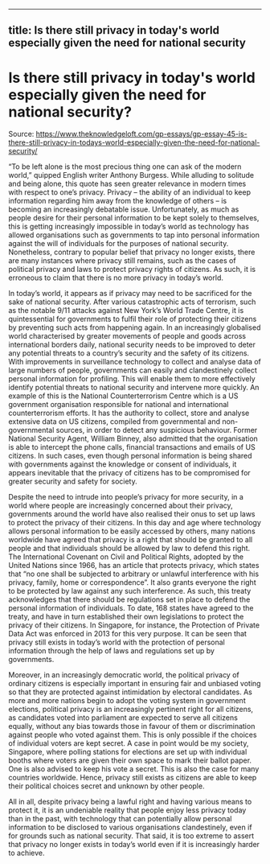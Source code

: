 
---
title: Is there still privacy in today's world especially given the need for national security
---
# Is there still privacy in today's world especially given the need for national security?

Source: https://www.theknowledgeloft.com/gp-essays/gp-essay-45-is-there-still-privacy-in-todays-world-especially-given-the-need-for-national-security/ 

“To be left alone is the most precious thing one can ask of the modern world,” quipped English writer Anthony Burgess. While alluding to solitude and being alone, this quote has seen greater relevance in modern times with respect to one’s privacy. Privacy – the ability of an individual to keep information regarding him away from the knowledge of others – is becoming an increasingly debatable issue. Unfortunately, as much as people desire for their personal information to be kept solely to themselves, this is getting increasingly impossible in today’s world as technology has allowed organisations such as governments to tap into personal information against the will of individuals for the purposes of national security. Nonetheless, contrary to popular belief that privacy no longer exists, there are many instances where privacy still remains, such as the cases of political privacy and laws to protect privacy rights of citizens. As such, it is erroneous to claim that there is no more privacy in today’s world.

In today’s world, it appears as if privacy may need to be sacrificed for the sake of national security. After various catastrophic acts of terrorism, such as the notable 9/11 attacks against New York’s World Trade Centre, it is quintessential for governments to fulfil their role of protecting their citizens by preventing such acts from happening again. In an increasingly globalised world characterised by greater movements of people and goods across international borders daily, national security needs to be improved to deter any potential threats to a country’s security and the safety of its citizens. With improvements in surveillance technology to collect and analyse data of large numbers of people, governments can easily and clandestinely collect personal information for profiling. This will enable them to more effectively identify potential threats to national security and intervene more quickly. An example of this is the National Counterterrorism Centre which is a US government organisation responsible for national and international counterterrorism efforts. It has the authority to collect, store and analyse extensive data on US citizens, compiled from governmental and non-governmental sources, in order to detect any suspicious behaviour. Former National Security Agent, William Binney, also admitted that the organisation is able to intercept the phone calls, financial transactions and emails of US citizens. In such cases, even though personal information is being shared with governments against the knowledge or consent of individuals, it appears inevitable that the privacy of citizens has to be compromised for greater security and safety for society.

Despite the need to intrude into people’s privacy for more security, in a world where people are increasingly concerned about their privacy, governments around the world have also realised their onus to set up laws to protect the privacy of their citizens. In this day and age where technology allows personal information to be easily accessed by others, many nations worldwide have agreed that privacy is a right that should be granted to all people and that individuals should be allowed by law to defend this right. The International Covenant on Civil and Political Rights, adopted by the United Nations since 1966, has an article that protects privacy, which states that “no one shall be subjected to arbitrary or unlawful interference with his privacy, family, home or correspondence”. It also grants everyone the right to be protected by law against any such interference. As such, this treaty acknowledges that there should be regulations set in place to defend the personal information of individuals. To date, 168 states have agreed to the treaty, and have in turn established their own legislations to protect the privacy of their citizens. In Singapore, for instance, the Protection of Private Data Act was enforced in 2013 for this very purpose. It can be seen that privacy still exists in today’s world with the protection of personal information through the help of laws and regulations set up by governments.

Moreover, in an increasingly democratic world, the political privacy of ordinary citizens is especially important in ensuring fair and unbiased voting so that they are protected against intimidation by electoral candidates. As more and more nations begin to adopt the voting system in government elections, political privacy is an increasingly pertinent right for all citizens, as candidates voted into parliament are expected to serve all citizens equally, without any bias towards those in favour of them or discrimination against people who voted against them. This is only possible if the choices of individual voters are kept secret. A case in point would be my society, Singapore, where polling stations for elections are set up with individual booths where voters are given their own space to mark their ballot paper. One is also advised to keep his vote a secret. This is also the case for many countries worldwide. Hence, privacy still exists as citizens are able to keep their political choices secret and unknown by other people.

All in all, despite privacy being a lawful right and having various means to protect it, it is an undeniable reality that people enjoy less privacy today than in the past, with technology that can potentially allow personal information to be disclosed to various organisations clandestinely, even if for grounds such as national security. That said, it is too extreme to assert that privacy no longer exists in today’s world even if it is increasingly harder to achieve.